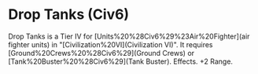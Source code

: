 # Drop Tanks (Civ6)

Drop Tanks is a Tier IV for [Units%20%28Civ6%29%23Air%20Fighter](air fighter units) in "[Civilization%20VI](Civilization VI)". It requires [Ground%20Crews%20%28Civ6%29](Ground Crews) or [Tank%20Buster%20%28Civ6%29](Tank Buster).
Effects.
+2 Range.